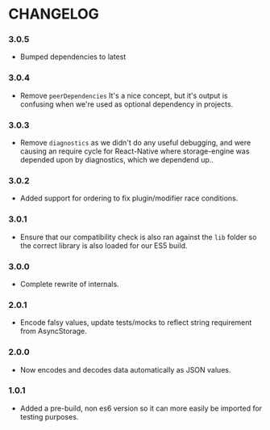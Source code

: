 # CHANGELOG

### 3.0.5

- Bumped dependencies to latest

### 3.0.4

- Remove `peerDependencies` It's a nice concept, but it's output is confusing
  when we're used as optional dependency in projects.

### 3.0.3

- Remove `diagnostics` as we didn't do any useful debugging, and were causing
  an require cycle for React-Native where storage-engine was depended upon
  by diagnostics, which we dependend up..

### 3.0.2

- Added support for ordering to fix plugin/modifier race conditions.

### 3.0.1

- Ensure that our compatibility check is also ran against the `lib` folder
  so the correct library is also loaded for our ES5 build.

### 3.0.0

- Complete rewrite of internals.

### 2.0.1

- Encode falsy values, update tests/mocks to reflect string requirement from
  AsyncStorage.

### 2.0.0

- Now encodes and decodes data automatically as JSON values.

### 1.0.1

- Added a pre-build, non es6 version so it can more easily be imported for
  testing purposes.
